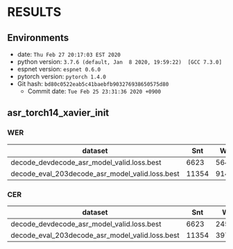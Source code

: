 <!-- Generated by scripts/utils/show_asr_result.sh -->
# RESULTS
## Environments
- date: `Thu Feb 27 20:17:03 EST 2020`
- python version: `3.7.6 (default, Jan  8 2020, 19:59:22)  [GCC 7.3.0]`
- espnet version: `espnet 0.6.0`
- pytorch version: `pytorch 1.4.0`
- Git hash: `bd80c0522eab5c41baebfb903276938650575d80`
  - Commit date: `Tue Feb 25 23:31:36 2020 +0900`

## asr_torch14_xavier_init
### WER

|dataset|Snt|Wrd|Corr|Sub|Del|Ins|Err|S.Err|
|---|---|---|---|---|---|---|---|---|
|decode_devdecode_asr_model_valid.loss.best|6623|56489|19.0|58.9|22.1|3.3|84.3|90.9|
|decode_eval_203decode_asr_model_valid.loss.best|11354|91411|18.7|58.4|22.9|3.4|84.7|91.1|

### CER

|dataset|Snt|Wrd|Corr|Sub|Del|Ins|Err|S.Err|
|---|---|---|---|---|---|---|---|---|
|decode_devdecode_asr_model_valid.loss.best|6623|245555|48.3|16.0|35.7|3.0|54.7|91.3|
|decode_eval_203decode_asr_model_valid.loss.best|11354|397014|47.2|16.1|36.6|3.0|55.7|91.6|

